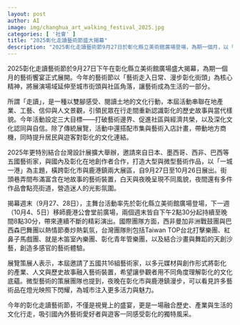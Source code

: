 ```yaml
---
layout: post
author: AI
image: img/changhua_art_walking_festival_2025.jpg
categories: [ '社會' ]
title: "2025彰化走讀藝術節盛大揭幕"  
description: "2025彰化走讀藝術節9月27日於彰化縣立美術館廣場登場，為期一個月，以「藝術走入日常、漫步彰化街頭」為核心，串聯在地產業、人文景觀與國際藝術家，橫跨彰化市與鹿港鎮，白天夜晚展現不同風貌，並搭配市集與精彩演出，打造融合歷史、產業與生活的文化盛宴。"  "
---
```

2025彰化走讀藝術節於9月27日下午在彰化縣立美術館廣場盛大揭幕，為期一個月的藝術饗宴正式展開。今年的藝術節以「藝術走入日常、漫步彰化街頭」為核心精神，將展演場域延伸至城市街頭與社區角落，讓藝術成為生活的一部分。  

所謂「走讀」，是一種以雙腳感受、閱讀土地的文化行動，本屆活動串聯在地產業、工藝、信仰與人文景觀，引領民眾在行走間重新認識彰化的歷史故事與當代樣貌。今年活動設定三大目標——打破藝術邊界、促進社區與經濟共榮，以及深化文化認同與自信。除了傳統展覽，活動中還搭配市集與藝術入店計畫，帶動地方商機，同時提升居民與遊客對彰化的文化連結。  

2025年更特別結合台灣設計展擴大舉辦，邀請來自日本、墨西哥、西非、巴西等五國藝術家，與國內及彰化在地創作者合作，打造大型與微型藝術作品，以「一城一港」為主題，橫跨彰化市與鹿港鎮兩大展區，自9月27日至10月26日展出。街頭巷弄間布滿富含在地故事的藝術裝置，白天與夜晚呈現不同風貌，夜間還有多件作品會點亮街道，營造迷人的光影氛圍。  

揭幕週末（9月27、28日），主舞台活動率先於彰化縣立美術館廣場登場，下一週（10月4、5日）移師鹿港公會堂前廣場，兩個週末皆自下午2點30分起持續至晚間8點30分，帶來連續不斷的精彩演出。國際團隊方面，西非曼加非洲戰鼓團與巴西森巴舞團以熱情節奏炒熱氣氛，台灣團隊則包括Taiwan TOP台北打擊樂團、紅鼻子馬戲團、就是木笛室內樂團、彰化青年管樂團，以及結合沙畫與舞蹈的天創沙藝，創造多感官的藝術體驗。  

展覽策展人表示，本屆邀請了五國共16組藝術家，以多元媒材與創作形式將彰化的產業、人文與歷史故事融入藝術裝置，希望讓參觀者用不同角度理解彰化的文化底蘊。微型藝術的策展團隊也提到，夜晚在彰化市與鹿港鎮漫步，可以看見許多藝術品在燈光映照下閃耀，為城市注入更多活力與魅力。  

今年的彰化走讀藝術節，不僅是視覺上的盛宴，更是一場融合歷史、產業與生活的文化行走，吸引國內外藝術愛好者與遊客一同感受彰化的獨特風采。  
